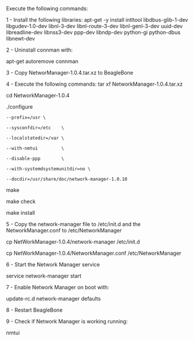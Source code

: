 Execute the following commands:

1 - Install the following libraries:
  apt-get -y install intltool libdbus-glib-1-dev libgudev-1.0-dev libnl-3-dev libnl-route-3-dev libnl-genl-3-dev uuid-dev libreadline-dev libnss3-dev ppp-dev libndp-dev python-gi python-dbus libnewt-dev

2 - Uninstall connman with:

  apt-get autoremove connman

3 - Copy NetworManager-1.0.4.tar.xz to BeagleBone

4 - Execute the following commands:
  tar xf NetworkManager-1.0.4.tar.xz
  
  cd NetworkManager-1.0.4

  ./configure 
  
    --prefix=/usr \

    --sysconfdir=/etc    \
  
    --localstatedir=/var \
  
    --with-nmtui         \

    --disable-ppp        \

    --with-systemdsystemunitdir=no \
        
    --docdir=/usr/share/doc/network-manager-1.0.10

  make
    
  make check
    
  make install
    

5 - Copy the network-manager file to /etc/init.d and the NetworkManager.conf to /etc/NetworkManager

  cp NetWorkManager-1.0.4/network-manager /etc/init.d
  
  cp NetWorkManager-1.0.4/NetworkManager.conf /etc/NetworkManager

6 - Start the Network Manager service

  service network-manager start

7 - Enable Network Manager on boot with:

  update-rc.d network-manager defaults

8 - Restart BeagleBone

9 - Check if Network Manager is working running:

  nmtui
